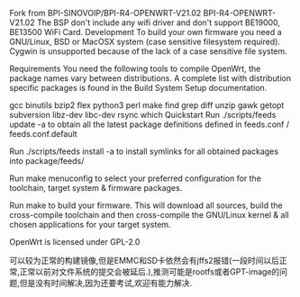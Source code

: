 Fork from BPI-SINOVOIP/BPI-R4-OPENWRT-V21.02
BPI-R4-OPENWRT-V21.02 The BSP don't include any wifi driver and don't support BE19000, BE13500 WiFi Card.
Development
To build your own firmware you need a GNU/Linux, BSD or MacOSX system (case sensitive filesystem required). Cygwin is unsupported because of the lack of a case sensitive file system.

Requirements
You need the following tools to compile OpenWrt, the package names vary between distributions. A complete list with distribution specific packages is found in the Build System Setup documentation.

gcc binutils bzip2 flex python3 perl make find grep diff unzip gawk getopt
subversion libz-dev libc-dev rsync which
Quickstart
Run ./scripts/feeds update -a to obtain all the latest package definitions defined in feeds.conf / feeds.conf.default

Run ./scripts/feeds install -a to install symlinks for all obtained packages into package/feeds/

Run make menuconfig to select your preferred configuration for the toolchain, target system & firmware packages.

Run make to build your firmware. This will download all sources, build the cross-compile toolchain and then cross-compile the GNU/Linux kernel & all chosen applications for your target system.

OpenWrt is licensed under GPL-2.0

可以较为正常的构建镜像,但是EMMC和SD卡依然会有jffs2报错(一段时间以后正常,正常以前对文件系统的提交会被延后.),推测可能是rootfs或者GPT-image的问题,但是没有时间解决,因为还要考试,欢迎有能力解决.
